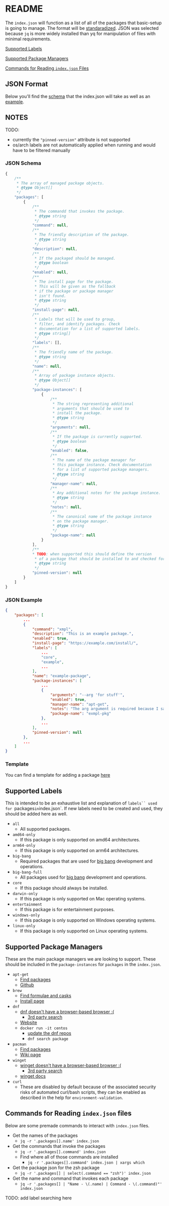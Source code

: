 # README

The `index.json` will function as a list of all of the packages that basic-setup is going to manage. The format will be [standaradized](#json-format). JSON was selected because `jq` is more widely installed than yq for manipulation of files with minimal requirements.

[Supported Labels](#supported-labels)

[Supported Package Managers](#supported-package-managers)

[Commands for Reading `index.json` Files](#commands-for-reading-indexjson-files)

## JSON Format

Below you'll find the [schema](#json-schema) that the index.json will take as well as an [example](#json-example).

## NOTES

TODO:

* currently the `"pinned-version"` attribute is not supported
* os/arch labels are not automatically applied when running and would have to be filtered manually

### JSON Schema

```js
{
    /**
     * The array of managed package objects.
     * @type Object[]
     */
    "packages": [
        {
            /**
             * The commandd that invokes the package.
             * @type string
             */
            "command": null,
            /**
             * The friendly description of the package.
             * @type string
             */
            "description": null,
            /**
             * If the packaged should be managed.
             * @type boolean
             */
            "enabled": null,
            /**
             * The install page for the package.
             * This will be given as the fallback
             * if the package or package manager
             * isn't found.
             * @type string
             */
            "install-page": null,
            /**
             * Labels that will be used to group,
             * filter, and identify packages. Check
             * documentation for a list of supported labels.
             * @type string[]
             */
            "labels": [],
            /**
             * The friendly name of the package.
             * @type string
             */
            "name": null,
            /**
             * Array of package instance objects.
             * @type Object[]
             */
            "package-instances": [
                {
                    /**
                     * The string representing additional
                     * arguments that should be used to
                     * install the package.
                     * @type string
                     */
                    "arguments": null,
                    /**
                     * If the package is currently supported.
                     * @type boolean
                     */
                    "enabled": false,
                    /**
                     * The name of the package manager for
                     * this package instance. Check documentation
                     * for a list of supported package managers.
                     * @type string
                     */
                    "manager-name": null,
                    /**
                     * Any additional notes for the package instance.
                     * @type string
                     */
                    "notes": null,
                    /**
                     * The canonical name of the package instance
                     * on the package manager.
                     * @type string
                     */
                    "package-name": null
                }
            ],
            /**
            * TODO: when supported this should define the version
             * of a package that should be installed to and checked for.
             * @type string
             */
            "pinned-version": null
        }
    ]
}
```

### JSON Example

```json
{
    "packages": [
        ...
        {
            "command": "xmpl",
            "description": "This is an example package.",
            "enabled": true,
            "install-page": "https://example.com/install/",
            "labels": [
                ...
                "core",
                "example",
                ...
            ],
            "name": "example-package",
            "package-instances": [
                ...
                {
                    "arguments": "--arg 'for stuff'",
                    "enabled": true,
                    "manager-name": "apt-get",
                    "notes": "The arg argument is required because I said so.",
                    "package-name": "exmpl-pkg"
                },
                ...
            ],
            "pinned-version": null
        },
        ...
    ]
}
```

### Template

You can find a template for adding a package [here](/resources/install/package-template.json)

## Supported Labels

This is intended to be an exhaustive list and explanation of `labels`` used for `packages` in `index.json`. If new labels need to be created and used, they should be added here as well.

* `all`
    * All supported packages.
* `amd64-only`
    * If this package is only supported on amd64 architectures.
* `arm64-only`
    * If this package is only supported on arm64 architectures.
* `big-bang`
    * Required packages that are used for [big bang](https://github.com/DoD-Platform-One/big-bang) development and operations.
* `big-bang-full`
    * All packages used for [big bang](https://github.com/DoD-Platform-One/big-bang) development and operations.
* `core`
    * If this package should always be installed.
* `darwin-only`
    * If this package is only supported on Mac operating systems.
* `entertainment`
    * If this package is for entertainment purposes.
* `windows-only`
    * If this package is only supported on Windows operating systems.
* `linux-only`
    * If this package is only supported on Linux operating systems.

## Supported Package Managers

These are the main package managers we are looking to support. These should be included in the `package-instances` for `packages` in the `index.json`.

* `apt-get`
    * [Find packages](https://packages.ubuntu.com/)
    * [Github](https://github.com/Debian/apt)
* `brew`
    * [Find formulae and casks](https://formulae.brew.sh/)
    * [Install page](https://brew.sh/)
* `dnf`
    * [dnf doesn't have a browser-based browser :(](https://serverfault.com/questions/239205/official-online-rpm-package-browser-search-for-centos)
        * [3rd party search](https://rpmfind.net/linux/rpm2html/search.php)
    * [Website](https://rpm.org/)
    * `docker run -it centos`
        * [update the dnf repos](https://stackoverflow.com/questions/70926799/centos-through-a-vm-no-urls-in-mirrorlist)
        * `dnf search package`
* `pacman`
    * [Find packages](https://archlinux.org/packages/)
    * [Wiki page](https://wiki.archlinux.org/title/pacman)
* `winget`
    * [winget doesn't have a browser-based browser :(](https://www.reddit.com/r/Windows10/comments/gvfoqr/we_made_a_website_for_browsing_winget_packages/)
        * [3rd party search](https://winget.run/)
    * [winget docs](https://learn.microsoft.com/en-us/windows/package-manager/winget/)
* `curl`
    * These are disabled by default because of the associated security risks of automated curl/bash scripts, they can be enabled as described in the help for `environment-validation`.

## Commands for Reading `index.json` files

Below are some premade commands to interact with `index.json` files.

* Get the names of the packages
    * `jq -r '.packages[].name' index.json`
* Get the commands that invoke the packages
    * `jq -r '.packages[].command' index.json`
    * Find where all of those commands are installed
        * `jq -r '.packages[].command' index.json | xargs which`
* Get the package json for the zsh package
    * `jq -r '.packages[] | select(.command == "zsh")' index.json`
* Get the name and command that invokes each package
    * `jq -r '.packages[] | "Name - \(.name) | Command - \(.command)"' index.json`

TODO: add label searching here
